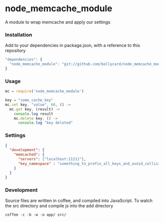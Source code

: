node_memcache_module
==================

A module to wrap memcache and apply our settings

### Installation

Add to your dependencies in package.json, with a reference to this repository

```JAVASCRIPT
"dependencies": {
  "node_memcache_module": "git://github.com/bellycard/node_memcache_module.git#v0.0.4"
}
```

### Usage

```JAVASCRIPT
mc = require('node_memcache_module')

key = "some_cache_key"
mc.set key, "value", 60, () ->
  mc.get key, (result) ->
    console.log result
    mc.delete key, () ->
      console.log "key deleted"
```

### Settings

```JSON
{
  "development": {
    "memcached": {
      "servers": ["localhost:11211"],
      "key_namespace" : "something_to_prefix_all_keys_and_avoid_collisions"
    }
  }
}
```

### Development

Source files are written in coffee, and compiled into JavaScript.  To watch the src directory and compile js into the add directory
```
coffee -c -b -w -o app/ src/
```

